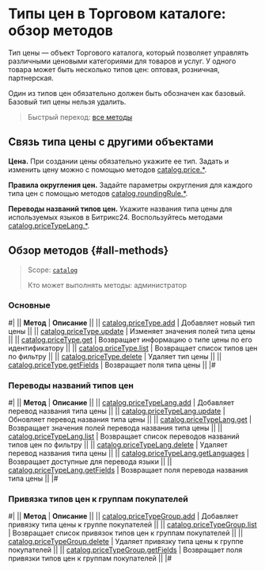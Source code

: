# Типы цен в Торговом каталоге: обзор методов

Тип цены — объект Торгового каталога, который позволяет управлять различными ценовыми категориями для товаров и услуг. У одного товара может быть несколько типов цен: оптовая, розничная, партнерская.

Один из типов цен обязательно должен быть обозначен как базовый. Базовый тип цены нельзя удалить.

> Быстрый переход: [все методы](#all-methods) 

## Связь типа цены с другими объектами

**Цена.** При создании цены обязательно укажите ее тип. Задать и изменить цену можно с помощью методов [catalog.price.*](../price/index.md). 

**Правила округления цен.** Задайте параметры округления для каждого типа цен с помощью методов [catalog.roundingRule.*](../rounding-rule/index.md).

**Переводы названий типов цен.** Укажите названия типа цены для используемых языков в Битрикс24. Воспользуйтесь методами [catalog.priceTypeLang.*](./price-type-lang/index.md).

## Обзор методов {#all-methods}

> Scope: [`catalog`](../../scopes/permissions.md)
>
> Кто может выполнять методы: администратор

### Основные

#|
|| **Метод** | **Описание** ||
|| [catalog.priceType.add](./catalog-price-type-add.md) | Добавляет новый тип цены ||
|| [catalog.priceType.update](./catalog-price-type-update.md) | Изменяет значения полей типа цены ||
|| [catalog.priceType.get](./catalog-price-type-get.md) | Возвращает информацию о типе цены по его идентификатору ||
|| [catalog.priceType.list](./catalog-price-type-list.md) | Возвращает список типов цен по фильтру ||
|| [catalog.priceType.delete](./catalog-price-type-delete.md) | Удаляет тип цены ||
|| [catalog.priceType.getFields](./catalog-price-type-get-fields.md) | Возвращает поля типа цены ||
|#

### Переводы названий типов цен

#|
|| **Метод** | **Описание** ||
|| [catalog.priceTypeLang.add](./price-type-lang/catalog-price-type-lang-add.md) | Добавляет перевод названия типа цены ||
|| [catalog.priceTypeLang.update](./price-type-lang/catalog-price-type-lang-update.md) | Обновляет перевод названия типа цены ||
|| [catalog.priceTypeLang.get](./price-type-lang/catalog-price-type-lang-get.md) | Возвращает значения полей перевода названия типа цены ||
|| [catalog.priceTypeLang.list](./price-type-lang/catalog-price-type-lang-list.md) | Возвращает список переводов названий типов цен по фильтру ||
|| [catalog.priceTypeLang.delete](./price-type-lang/catalog-price-type-lang-delete.md) | Удаляет перевод названия типа цены ||
|| [catalog.priceTypeLang.getLanguages](./price-type-lang/catalog-price-type-lang-get-languages.md) | Возвращает доступные для перевода языки ||
|| [catalog.priceTypeLang.getFields](./price-type-lang/catalog-price-type-lang-get-fields.md) | Возвращает поля перевода названия типа цены ||
|#

### Привязка типов цен к группам покупателей

#|
|| **Метод** | **Описание** ||
|| [catalog.priceTypeGroup.add](./price-type-group/catalog-price-type-group-add.md) | Добавляет привязку типа цены к группе покупателей ||
|| [catalog.priceTypeGroup.list](./price-type-group/catalog-price-type-group-list.md) | Возвращает список привязок типов цен к группам покупателей ||
|| [catalog.priceTypeGroup.delete](./price-type-group/catalog-price-type-group-delete.md) | Удаляет привязку типа цены к группе покупателей ||
|| [catalog.priceTypeGroup.getFields](./price-type-group/catalog-price-type-group-get-fields.md) | Возвращает поля привязки типов цен к группам покупателей ||
|#